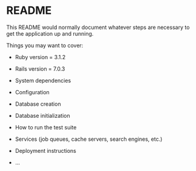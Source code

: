 # README

This README would normally document whatever steps are necessary to get the
application up and running.

Things you may want to cover:

* Ruby version = 3.1.2

* Rails version = 7.0.3

* System dependencies

* Configuration

* Database creation

* Database initialization

* How to run the test suite

* Services (job queues, cache servers, search engines, etc.)

* Deployment instructions

* ...
